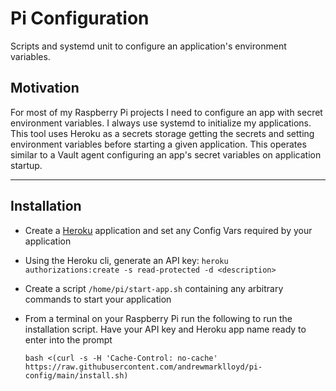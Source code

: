 # Pi Configuration

Scripts and systemd unit to configure an application's environment variables.

## Motivation

For most of my Raspberry Pi projects I need to configure an app with secret environment variables. I always use systemd to initialize my applications. This tool uses Heroku as a secrets storage getting the secrets and setting environment variables before starting a given application. This operates similar to a Vault agent configuring an app's secret variables on application startup.

---
## Installation

- Create a [Heroku](https://dashboard.heroku.com) application and set any Config Vars required by your application
- Using the Heroku cli, generate an API key: `heroku authorizations:create -s read-protected -d <description>`
- Create a script `/home/pi/start-app.sh` containing any arbitrary commands to start your application
- From a terminal on your Raspberry Pi run the following to run the installation script. Have your API key and Heroku app name ready to enter into the prompt
    
    ```bash <(curl -s -H 'Cache-Control: no-cache' https://raw.githubusercontent.com/andrewmarklloyd/pi-config/main/install.sh)```
